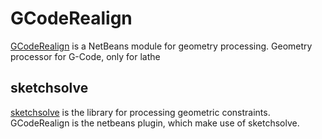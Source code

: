 # GCodeRealign

[GCodeRealign](GCodeRealign/README.md) is a NetBeans module for geometry processing.
Geometry processor for G-Code, only for lathe

## sketchsolve

[sketchsolve](sketchsolve/src/README.md) is the library for processing geometric constraints.
GCodeRealign is the netbeans plugin, which make use of sketchsolve.
